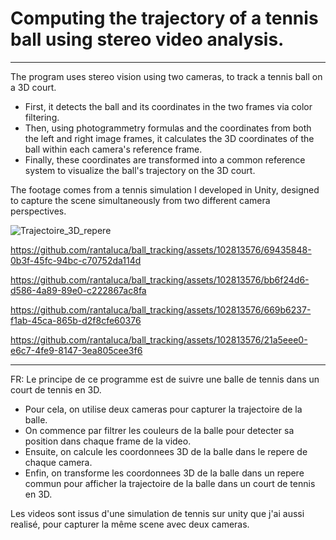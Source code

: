 # Computing the trajectory of a tennis ball using stereo video analysis.

------------------

The program uses stereo vision using two cameras, to track a tennis ball on a 3D court.

- First, it detects the ball and its coordinates in the two frames via color filtering.
- Then, using photogrammetry formulas and the coordinates from both the left and right image frames, it calculates the 3D coordinates of the ball within each camera's reference frame.
- Finally, these coordinates are transformed into a common reference system to visualize the ball's trajectory on the 3D court.

The footage comes from a tennis simulation I developed in Unity, designed to capture the scene simultaneously from two different camera perspectives.

![Trajectoire_3D_repere](https://github.com/rantaluca/ball_tracking/assets/102813576/f1f78b13-3b47-49b2-bedc-623e04f927a1)

https://github.com/rantaluca/ball_tracking/assets/102813576/69435848-0b3f-45fc-94bc-c70752da114d

https://github.com/rantaluca/ball_tracking/assets/102813576/bb6f24d6-d586-4a89-89e0-c222867ac8fa

https://github.com/rantaluca/ball_tracking/assets/102813576/669b6237-f1ab-45ca-865b-d2f8cfe60376

https://github.com/rantaluca/ball_tracking/assets/102813576/21a5eee0-e6c7-4fe9-8147-3ea805cee3f6

------------------

FR: 
Le principe de ce programme est de suivre une balle de tennis dans un court de tennis en 3D. 

- Pour cela, on utilise deux cameras pour capturer la trajectoire de la balle. 
- On commence par filtrer les couleurs de la balle pour detecter sa position dans chaque frame de la video. 
- Ensuite, on calcule les coordonnees 3D de la balle dans le repere de chaque camera. 
- Enfin, on transforme les coordonnees 3D de la balle dans un repere commun pour afficher la trajectoire de la balle dans un court de tennis en 3D.

Les videos sont issus d'une simulation de tennis sur unity que j'ai aussi realisé, pour capturer la même scene avec deux cameras.

